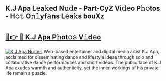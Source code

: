 ## K.J Apa L𝚎a𝚔ed N𝚞𝚍e - Part-CyZ Vi𝚍𝚎o P𝚑𝚘tos - H𝚘𝚝 O𝚗𝚕yf𝚊ns L𝚎a𝚔s bouXz

# <h2><a href="http://kf4mz73.oniu.top/?m=K.J+Apa">🔗👉 🔴 K.J Apa P𝚑ot𝚘𝚜 V𝚒d𝚎o</a></h2>

[![K.J Apa Nu𝚍e𝚜](https://i.imgur.com/0qMVB7G.gif)](http://kf4mz73.oniu.top/?m=K.J+Apa)
Web-based entertainer and digital media artist K.J Apa, acclaimed for disseminating dance and lifestyle ideas through solo and collaborative dance performances and short videos. The public face of K.J Apa exudes warmth and authenticity, yet the inner workings of his private life remain a puzzle.  

